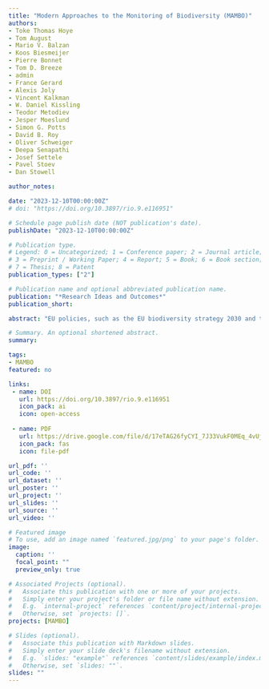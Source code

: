 ```yaml
---
title: "Modern Approaches to the Monitoring of Biоdiversity (MAMBO)" 
authors:
- Toke Thomas Hoye
- Tom August
- Mario V. Balzan
- Koos Biesmeijer
- Pierre Bonnet
- Tom D. Breeze
- admin
- France Gerard
- Alexis Joly
- Vincent Kalkman
- W. Daniel Kissling
- Teodor Metodiev
- Jesper Moeslund
- Simon G. Potts
- David B. Roy
- Oliver Schweiger
- Deepa Senapathi
- Josef Settele
- Pavel Stoev
- Dan Stowell

author_notes:

date: "2023-12-10T00:00:00Z"
# doi: "https://doi.org/10.3897/rio.9.e116951"

# Schedule page publish date (NOT publication's date).
publishDate: "2023-12-10T00:00:00Z"

# Publication type.
# Legend: 0 = Uncategorized; 1 = Conference paper; 2 = Journal article;
# 3 = Preprint / Working Paper; 4 = Report; 5 = Book; 6 = Book section;
# 7 = Thesis; 8 = Patent
publication_types: ["2"]

# Publication name and optional abbreviated publication name.
publication: "*Research Ideas and Outcomes*"
publication_short:

abstract: "EU policies, such as the EU biodiversity strategy 2030 and the Birds and Habitats Directives, demand unbiased, integrated and regularly updated biodiversity and ecosystem service data. However, efforts to monitor wildlife and other species groups are spatially and temporally fragmented, taxonomically biased, and lack integration in Europe. To bridge this gap, the MAMBO project will develop, test and implement enabling tools for monitoring conservation status and ecological requirements of species and habitats for which knowledge gaps still exist. MAMBO brings together the technical expertise of computer science, remote sensing, social science expertise on human-technology interactions, environmental economy, and citizen science, with the biological expertise on species, ecology, and conservation biology. MAMBO is built around stakeholder engagement and knowledge exchange (WP1) and the integration of new technology with existing research infrastructures (WP2). MAMBO will develop, test, and demonstrate new tools for monitoring species (WP3) and habitats (WP4) in a co-design process to create novel standards for species and habitat monitoring across the EU and beyond. MAMBO will work with stakeholders to identify user and policy needs for biodiversity monitoring and investigate the requirements for setting up a virtual lab to automate workflow deployment and efficient computing of the vast data streams (from on the ground sensors, and remote sensing) required to improve monitoring activities across Europe (WP4). Together with stakeholders, MAMBO will assess these new tools at demonstration sites distributed across Europe (WP5) to identify bottlenecks, analyze the cost-effectiveness of different tools, integrate data streams and upscale results (WP6). This will feed into the co-design of future, improved and more cost-effective monitoring schemes for species and habitats using novel technologies (WP7), and thus lead to a better management of protected sites and species."

# Summary. An optional shortened abstract.
summary: 

tags:
- MAMBO
featured: no

links:
 - name: DOI
   url: https://doi.org/10.3897/rio.9.e116951
   icon_pack: ai
   icon: open-access
   
 - name: PDF
   url: https://drive.google.com/file/d/17eTAG26fyCYI_7J33VukF0MEq_4vUjn6/view?usp=drive_link
   icon_pack: fas
   icon: file-pdf

url_pdf: ''
url_code: ''
url_dataset: ''
url_poster: ''
url_project: ''
url_slides: ''
url_source: ''
url_video: ''

# Featured image
# To use, add an image named `featured.jpg/png` to your page's folder. 
image:
  caption: ''
  focal_point: ""
  preview_only: true

# Associated Projects (optional).
#   Associate this publication with one or more of your projects.
#   Simply enter your project's folder or file name without extension.
#   E.g. `internal-project` references `content/project/internal-project/index.md`.
#   Otherwise, set `projects: []`.
projects: [MAMBO]

# Slides (optional).
#   Associate this publication with Markdown slides.
#   Simply enter your slide deck's filename without extension.
#   E.g. `slides: "example"` references `content/slides/example/index.md`.
#   Otherwise, set `slides: ""`.
slides: ""
---
```


